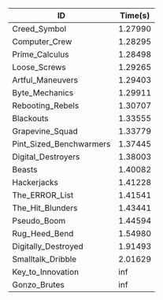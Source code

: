 |ID|Time(s)|
|-|-|
|Creed_Symbol|1.27990|
|Computer_Crew|1.28295|
|Prime_Calculus|1.28498|
|Loose_Screws|1.29265|
|Artful_Maneuvers|1.29403|
|Byte_Mechanics|1.29911|
|Rebooting_Rebels|1.30707|
|Blackouts|1.33555|
|Grapevine_Squad|1.33779|
|Pint_Sized_Benchwarmers|1.37445|
|Digital_Destroyers|1.38003|
|Beasts|1.40082|
|Hackerjacks|1.41228|
|The_ERROR_List|1.41541|
|The_Hit_Blunders|1.43441|
|Pseudo_Boom|1.44594|
|Rug_Heed_Bend|1.54980|
|Digitally_Destroyed|1.91493|
|Smalltalk_Dribble|2.01629|
|Key_to_Innovation|inf|
|Gonzo_Brutes|inf|

